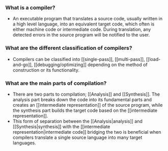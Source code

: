 ### What is a compiler?
- An executable program that translates a source code, usually written in a high level language, into an equivalent target code, which often is either machine code or intermediate code. During translation, any detected errors in the source program will be notified to the user.
### What are the different classification of compilers?
- Compilers can be classified into [[single-pass]], [[multi-pass]], [[load-and-go]], [[debugging/optimizing]] depending on the method of construction or its functionality.
### What are the main parts of compilation?
- There are two parts to compilation; [[Analysis]] and [[Synthesis]]. The analysis part breaks down the code into its fundamental parts and creates an [[intermediate representation]] of the source program, while the synthesis part builds the target code based on the [[intermediate representation]].
- This form of separation between the  [[Analysis|analysis]] and [[Synthesis|synthesis]] with the [[intermediate representation|intermediate code]] bridging the two is beneficial when compilers translate a single source language into many target languages.